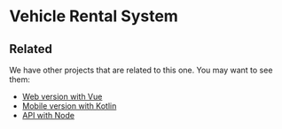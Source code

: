 # Vehicle Rental System

## Related
We have other projects that are related to this one. You may want to see them:

- [Web version with Vue](https://github.com/oliveiraD4vi/vehicle-rental-system-vue)
- [Mobile version with Kotlin](https://github.com/oliveiraD4vi/vehicle-rental-system-kotlin)
- [API with Node](https://github.com/oliveiraD4vi/vehicle-rental-system-api)
